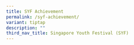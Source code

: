 ```yaml
---
title: SYF Achievement
permalink: /syf-achievement/
variant: tiptap
description: ""
third_nav_title: Singapore Youth Festival (SYF)
---
```

